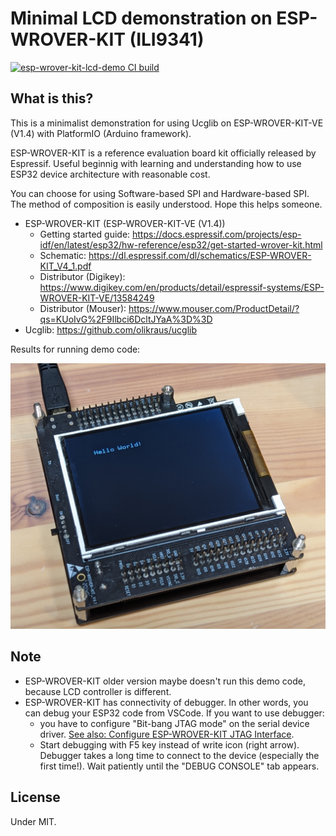 # Minimal LCD demonstration on ESP-WROVER-KIT (ILI9341)

[![esp-wrover-kit-lcd-demo CI build](https://github.com/kekyo/esp-wrover-kit-lcd-demo/workflows/CI/badge.svg?branch=main)](https://github.com/kekyo/esp-wrover-kit-lcd-demo/actions?query=branch%3Amain)

## What is this?

This is a minimalist demonstration for using Ucglib on ESP-WROVER-KIT-VE (V1.4) with PlatformIO (Arduino framework).

ESP-WROVER-KIT is a reference evaluation board kit officially released by Espressif.
Useful beginnig with learning and understanding how to use ESP32 device architecture with reasonable cost.

You can choose for using Software-based SPI and Hardware-based SPI.
The method of composition is easily understood.
Hope this helps someone.

* ESP-WROVER-KIT (ESP-WROVER-KIT-VE (V1.4))
  * Getting started guide: https://docs.espressif.com/projects/esp-idf/en/latest/esp32/hw-reference/esp32/get-started-wrover-kit.html
  * Schematic: https://dl.espressif.com/dl/schematics/ESP-WROVER-KIT_V4_1.pdf
  * Distributor (Digikey): https://www.digikey.com/en/products/detail/espressif-systems/ESP-WROVER-KIT-VE/13584249
  * Distributor (Mouser): https://www.mouser.com/ProductDetail/?qs=KUoIvG%2F9Ilbci6DcltJYaA%3D%3D
* Ucglib: https://github.com/olikraus/ucglib

Results for running demo code:

![LCD](Images/LCD.jpg)

## Note

* ESP-WROVER-KIT older version maybe doesn't run this demo code, because LCD controller is different.
* ESP-WROVER-KIT has connectivity of debugger. In other words, you can debug your ESP32 code from VSCode. If you want to use debugger:
  * you have to configure "Bit-bang JTAG mode" on the serial device driver. [See also: Configure ESP-WROVER-KIT JTAG Interface](https://docs.espressif.com/projects/esp-idf/en/latest/esp32/api-guides/jtag-debugging/configure-ft2232h-jtag.html).
  * Start debugging with F5 key instead of write icon (right arrow). Debugger takes a long time to connect to the device (especially the first time!). Wait patiently until the "DEBUG CONSOLE" tab appears.

## License

Under MIT.
